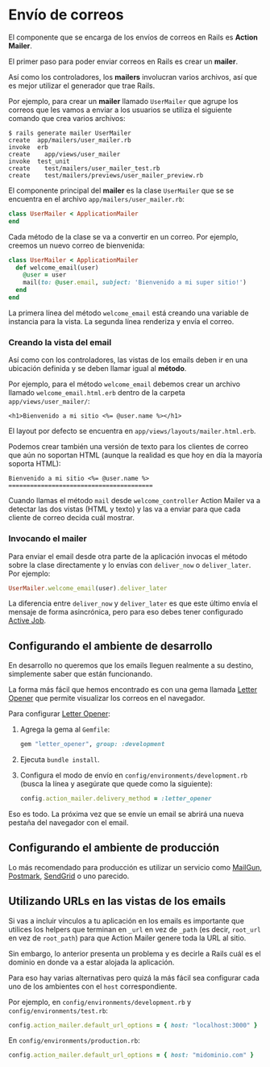 # Envío de correos

El componente que se encarga de los envíos de correos en Rails es **Action Mailer**.

El primer paso para poder enviar correos en Rails es crear un **mailer**.

Así como los controladores, los **mailers** involucran varios archivos, así que es mejor utilizar el generador que trae Rails.

Por ejemplo, para crear un **mailer** llamado `UserMailer` que agrupe los correos que les vamos a enviar a los usuarios se utiliza el siguiente comando que crea varios archivos:

```
$ rails generate mailer UserMailer
create  app/mailers/user_mailer.rb
invoke  erb
create    app/views/user_mailer
invoke  test_unit
create    test/mailers/user_mailer_test.rb
create    test/mailers/previews/user_mailer_preview.rb
```

El componente principal del **mailer** es la clase `UserMailer` que se se encuentra en el archivo `app/mailers/user_mailer.rb`:

```ruby
class UserMailer < ApplicationMailer
end
```

Cada método de la clase se va a convertir en un correo. Por ejemplo, creemos un nuevo correo de bienvenida:

```ruby
class UserMailer < ApplicationMailer
  def welcome_email(user)
    @user = user
    mail(to: @user.email, subject: 'Bienvenido a mi super sitio!')
  end
end
```

La primera línea del método `welcome_email` está creando una variable de instancia para la vista. La segunda línea renderiza y envía el correo.

### Creando la vista del email

Así como con los controladores, las vistas de los emails deben ir en una ubicación definida y se deben llamar igual al **método**.

Por ejemplo, para el método `welcome_email` debemos crear un archivo llamado `welcome_email.html.erb` dentro de la carpeta `app/views/user_mailer/`:

```erb
<h1>Bienvenido a mi sitio <%= @user.name %></h1>
```

El layout por defecto se encuentra en `app/views/layouts/mailer.html.erb`.

Podemos crear también una versión de texto para los clientes de correo que aún no soportan HTML (aunque la realidad es que hoy en día la mayoría soporta HTML):

```
Bienvenido a mi sitio <%= @user.name %>
========================================
```

Cuando llamas el método `mail` desde `welcome_controller` Action Mailer va a detectar las dos vistas (HTML y texto) y las va a enviar para que cada cliente de correo decida cuál mostrar.

### Invocando el mailer

Para enviar el email desde otra parte de la aplicación invocas el método sobre la clase directamente y lo envías con `deliver_now` o `deliver_later`. Por ejemplo:

```ruby
UserMailer.welcome_email(user).deliver_later
```

La diferencia entre `deliver_now` y `deliver_later` es que este último envía el mensaje de forma asincrónica, pero para eso debes tener configurado [Active Job](http://guides.rubyonrails.org/active_job_basics.html).

## Configurando el ambiente de desarrollo

En desarrollo no queremos que los emails lleguen realmente a su destino, simplemente saber que están funcionando.

La forma más fácil que hemos encontrado es con una gema llamada [Letter Opener](https://github.com/ryanb/letter_opener) que permite visualizar los correos en el navegador.

Para configurar [Letter Opener](https://github.com/ryanb/letter_opener):

1. Agrega la gema al `Gemfile`:

    ```ruby
    gem "letter_opener", group: :development
    ```

2. Ejecuta `bundle install`.

3. Configura el modo de envío en `config/environments/development.rb` (busca la línea y asegúrate que quede como la siguiente):

    ```ruby
    config.action_mailer.delivery_method = :letter_opener
    ```

Eso es todo. La próxima vez que se envíe un email se abrirá una nueva pestaña del navegador con el email.

## Configurando el ambiente de producción

Lo más recomendado para producción es utilizar un servicio como [MailGun](https://www.mailgun.com/), [Postmark](https://postmarkapp.com/), [SendGrid](http://sendgrid.com/) o uno parecido.

## Utilizando URLs en las vistas de los emails

Si vas a incluir vínculos a tu aplicación en los emails es importante que utilices los helpers que terminan en `_url` en vez de `_path` (es decir, `root_url` en vez de `root_path`) para que Action Mailer genere toda la URL al sitio.

Sin embargo, lo anterior presenta un problema y es decirle a Rails cuál es el dominio en donde va a estar alojada la aplicación.

Para eso hay varias alternativas pero quizá la más fácil sea configurar cada uno de los ambientes con el `host` correspondiente.

Por ejemplo, en `config/environments/development.rb` y `config/environments/test.rb`:

```ruby
config.action_mailer.default_url_options = { host: "localhost:3000" }
```

En `config/environments/production.rb`:

```ruby
config.action_mailer.default_url_options = { host: "midominio.com" }
```
